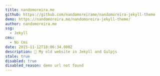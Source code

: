 ```yaml
---
title: nandomoreira.me
github: https://github.com/nandomoreirame/nandomoreira-jekyll-theme
demo: https://nandomoreira.me/nandomoreira-jekyll-theme/
author: nandomoreira.me
ssg:
  - Jekyll
cms:
  - No Cms
date: 2015-11-12T18:06:34.000Z
description: 💎 My old website in Jekyll and Gulpjs
stale: true
disabled: true
disabled_reason: demo url not found
---
```


